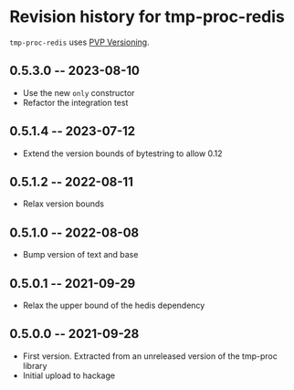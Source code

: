 # Revision history for tmp-proc-redis

`tmp-proc-redis` uses [PVP Versioning][1].

## 0.5.3.0 -- 2023-08-10

* Use the new `only` constructor
* Refactor the integration test

## 0.5.1.4 -- 2023-07-12

* Extend the version bounds of bytestring to allow 0.12

## 0.5.1.2 -- 2022-08-11

*  Relax version bounds

## 0.5.1.0 -- 2022-08-08

* Bump version of text and base

## 0.5.0.1 -- 2021-09-29

* Relax the upper bound of the hedis dependency

## 0.5.0.0 -- 2021-09-28

* First version. Extracted from an unreleased version of the tmp-proc library
* Initial upload to hackage

[1]: https://pvp.haskell.org
